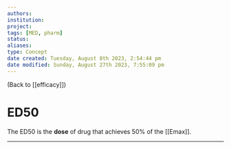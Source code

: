 ```yaml
---
authors: 
institution: 
project: 
tags: [MED, pharm]
status: 
aliases: 
type: Concept
date created: Tuesday, August 8th 2023, 2:54:44 pm
date modified: Sunday, August 27th 2023, 7:55:09 pm
---
```


(Back to [[efficacy]])

# ED50

The ED50 is the **dose** of drug that achieves 50% of the [[Emax]].

---
